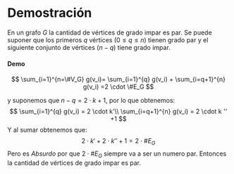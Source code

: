 # Demostración

En un grafo $G$ la cantidad de vértices de grado impar es par. Se puede suponer que los primeros $q$ vértices ($0 \leq q \leq n$) tienen grado par y el siguiente conjunto de vértices ($n-q$) tiene grado impar.

#### Demo

$$
\sum_{i=1}^{n=\#V_G} g(v_i)= \sum_{i=1}^{q} g(v_i) + \sum_{i=q+1}^{n} g(v_i)  =2 \cdot \#E_G
$$

y suponemos que $n-q = 2\cdot k + 1$, por lo que obtenemos:
$$
\sum_{i=1}^{q} g(v_i) = 2 \cdot k'\\
\sum_{i=q+1}^{n} g(v_i) = 2 \cdot k '' +1
$$
Y al sumar obtenemos que:
$$
2 \cdot k' + 2\cdot k''+1 = 2 \cdot \#E_G
$$
Pero es _Absurdo_ por que $2 \cdot \#E_G$ siempre va a ser un numero par. Entonces la cantidad de vértices de grado impar es par.